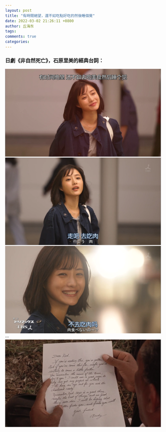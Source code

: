 ```yaml
---
layout: post
title: "有時間絕望，還不如吃點好吃的然後睡個覺"
date: 2022-03-02 21:26:11 +0800
author: 丘海东 
tags: 
comments: true
categories: 
---
```

### 日劇《非自然死亡》，石原里美的經典台詞：  
![1](https://raw.githubusercontent.com/qiuhaidong/qiuhaidong.github.com/source/source/images/%E9%9D%9E%E8%87%AA%E7%84%B6%E6%AD%BB%E4%BA%A1/01.png)  
![2](https://raw.githubusercontent.com/qiuhaidong/qiuhaidong.github.com/source/source/images/%E9%9D%9E%E8%87%AA%E7%84%B6%E6%AD%BB%E4%BA%A1/02.png)  
![3](https://raw.githubusercontent.com/qiuhaidong/qiuhaidong.github.com/source/source/images/%E9%9D%9E%E8%87%AA%E7%84%B6%E6%AD%BB%E4%BA%A1/03.png)  
···  
![肖申克的救赎](https://raw.githubusercontent.com/qiuhaidong/qiuhaidong.github.com/source/source/images/%E9%9D%9E%E8%87%AA%E7%84%B6%E6%AD%BB%E4%BA%A1/04.png)
